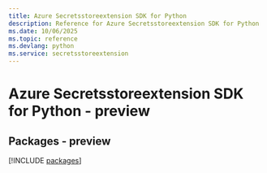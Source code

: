 ```yaml
---
title: Azure Secretsstoreextension SDK for Python
description: Reference for Azure Secretsstoreextension SDK for Python
ms.date: 10/06/2025
ms.topic: reference
ms.devlang: python
ms.service: secretsstoreextension
---
```

# Azure Secretsstoreextension SDK for Python - preview
## Packages - preview
[!INCLUDE [packages](secretsstoreextension-index.md)]